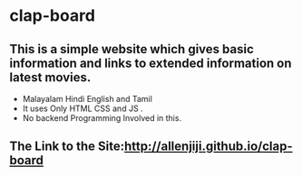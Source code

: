 # clap-board
## This is a simple website which gives basic information and links to extended information on latest movies.
- Malayalam Hindi English and Tamil
- It uses Only HTML CSS and JS .
- No backend Programming Involved in this.

## The Link to the Site:<http://allenjiji.github.io/clap-board>
